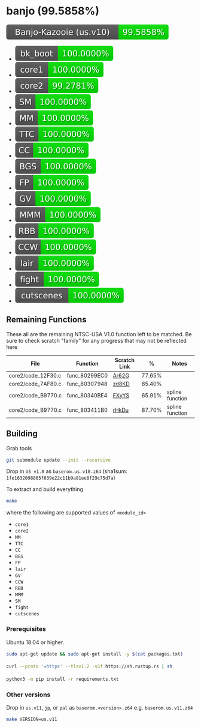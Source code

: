 # banjo (99.5858%)

<img src="./progress/progress_total.svg">

- <img src="./progress/progress_bk_boot.svg">
- <img src="./progress/progress_core1.svg">  
- <img src="./progress/progress_core2.svg">  
- <img src="./progress/progress_SM.svg">
- <img src="./progress/progress_MM.svg">
- <img src="./progress/progress_TTC.svg">
- <img src="./progress/progress_CC.svg">
- <img src="./progress/progress_BGS.svg">
- <img src="./progress/progress_FP.svg">
- <img src="./progress/progress_GV.svg">
- <img src="./progress/progress_MMM.svg">
- <img src="./progress/progress_RBB.svg">
- <img src="./progress/progress_CCW.svg">
- <img src="./progress/progress_lair.svg">
- <img src="./progress/progress_fight.svg">
- <img src="./progress/progress_cutscenes.svg">

## Remaining Functions
These all are the remaining NTSC-USA V1.0 function left to be matched.
Be sure to check scratch "family" for any progress that may not be reflected here

| File               | Function        | Scratch Link                             | %      | Notes |
| ------------------ | --------------- | ---------------------------------------- | ------ | ----- |
| core2/code_12F30.c | func_80299EC0   | [Ar62G](https://decomp.me/scratch/Ar62G) | 77.65% |
| core2/code_7AF80.c | func_80307948   | [zd8KD](https://decomp.me/scratch/zd8KD) | 85.40% |
| core2/code_B9770.c | func_80340BE4   | [FXyYS](https://decomp.me/scratch/FXyYS) | 65.91% | spline function 
| core2/code_B9770.c | func_803411B0   | [rHkDu](https://decomp.me/scratch/rHkDu) | 87.70% | spline function

## Building

Grab tools

```sh
git submodule update --init --recursive
```

Drop in `US v1.0` as `baserom.us.v10.z64` (sha1sum: `1fe1632098865f639e22c11b9a81ee8f29c75d7a`)

To extract and build everything

```sh
make
```

where the following are supported values of `<module_id>`
- `core1`
- `core2`
- `MM`
- `TTC`
- `CC`
- `BGS`
- `FP`
- `lair`
- `GV`
- `CCW`
- `RBB`
- `MMM`
- `SM`
- `fight`
- `cutscenes`

### Prerequisites

Ubuntu 18.04 or higher.

```sh
sudo apt-get update && sudo apt-get install -y $(cat packages.txt)

curl --proto '=https' --tlsv1.2 -sSf https://sh.rustup.rs | sh

python3 -m pip install -r requirements.txt
```

### Other versions

Drop in `us.v11`, `jp`, or `pal` as `baserom.<version>.z64` e.g. `baserom.us.v11.z64`

```sh
make VERSION=us.v11
```
